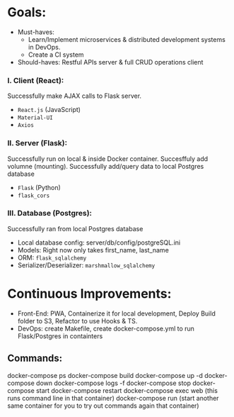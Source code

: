 # Goals:

- Must-haves: 
    * Learn/Implement microservices & distributed development systems in DevOps.
    * Create a CI system  
- Should-haves: Restful APIs server & full CRUD operations client

### I. Client (React):
Successfully make AJAX calls to Flask server.
* `React.js` (JavaScript)
* `Material-UI`
* `Axios`


### II. Server (Flask):
Successfully run on local & inside Docker container. Succesffuly add volumne (mounting). Successfully add/query data to local Postgres database

* `Flask` (Python)
* `flask_cors`

### III. Database (Postgres):
Successfully ran from local Postgres database

* Local database config: server/db/config/postgreSQL.ini
* Models: Right now only takes first_name, last_name
* ORM: `flask_sqlalchemy`
* Serializer/Deserializer: `marshmallow_sqlalchemy`

##

# Continuous Improvements:
* Front-End: PWA, Containerize it for local development, Deploy Build folder to S3, Refactor to use Hooks & TS.
* DevOps: create Makefile, create docker-compose.yml to run Flask/Postgres in containters


## Commands:
docker-compose ps
docker-compose build
docker-compose up -d
docker-compose down
docker-compose logs -f
docker-compose stop
docker-compose start
docker-compose restart
docker-compose exec web (this runs command line in that container)
docker-compose run (start another same container for you to try out commands again that container)

